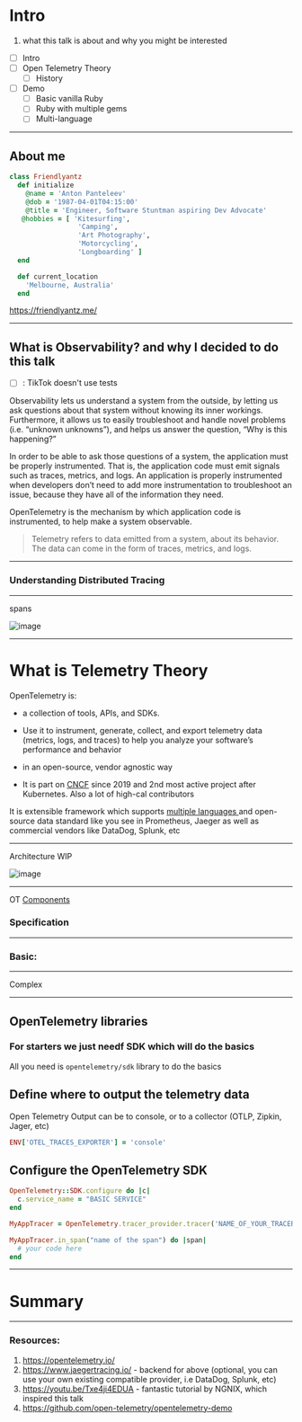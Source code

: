 
# Intro 

 1. what this talk is about and why you might be interested 
- [ ] Intro
- [ ] Open Telemetry Theory
	- [ ] History
- [ ] Demo
	- [ ] Basic vanilla Ruby
	- [ ] Ruby with multiple gems
	- [ ] Multi-language
---

## About me
```ruby
class Friendlyantz
  def initialize
    @name = 'Anton Panteleev'
    @dob = '1987-04-01T04:15:00'
    @title = 'Engineer, Software Stuntman aspiring Dev Advocate'
   @hobbies = [ 'Kitesurfing', 
                 'Camping',
                 'Art Photography',
                 'Motorcycling',
                 'Longboarding' ]
  end

  def current_location
    'Melbourne, Australia'
  end
  ```
https://friendlyantz.me/

---



## What is Observability? and why I decided to do this talk

- [ ] : TikTok doesn't use tests

Observability lets us understand a system from the outside, by letting us ask questions about that system without knowing its inner workings. Furthermore, it allows us to easily troubleshoot and handle novel problems (i.e. “unknown unknowns”), and helps us answer the question, “Why is this happening?”

In order to be able to ask those questions of a system, the application must be properly instrumented. That is, the application code must emit signals such as traces, metrics, and logs. An application is properly instrumented when developers don’t need to add more instrumentation to troubleshoot an issue, because they have all of the information they need.

OpenTelemetry is the mechanism by which application code is instrumented, to help make a system observable.

> Telemetry refers to data emitted from a system, about its behavior. The data can come in the form of traces, metrics, and logs.

---

### Understanding Distributed Tracing 

---

spans

![image](https://github.com/friendlyantz/open-telemetry-sandbox/assets/70934030/6434babf-bd37-4f35-8a1b-45e6b74090c5)

---

# What is Telemetry Theory

OpenTelemetry is:
 - a collection of tools, APIs, and SDKs. 
 - Use it to instrument, generate, collect, and export telemetry data (metrics, logs, and traces) to help you analyze your software’s performance and behavior
 
 - in an open-source, vendor agnostic way
 - It is part on [CNCF](https://www.cncf.io/projects/opentelemetry/) since 2019 and 2nd most active project after Kubernetes. Also a lot of high-cal contributors

It is extensible framework which supports [multiple languages ](https://opentelemetry.io/docs/instrumentation/#status-and-releases)and open-source data standard like you see in Prometheus, Jaeger as well as commercial vendors like DataDog, Splunk, etc

---

Architecture WIP

![image](https://github.com/friendlyantz/open-telemetry-sandbox/assets/70934030/e63bbdec-455f-4609-a2a5-9ab04fc37e78)

---

OT [Components](https://opentelemetry.io/docs/concepts/components/)
### Specification

---

### Basic:

---

Complex 





---


## OpenTelemetry libraries
### For starters we just needf SDK which will do the basics
All you need is `opentelemetry/sdk` library to do the basics

## Define where to output the telemetry data
Open Telemetry Output can be to console, or to a collector (OTLP, Zipkin, Jager, etc)

```ruby
ENV['OTEL_TRACES_EXPORTER'] = 'console'
```

## Configure the OpenTelemetry SDK

```ruby
OpenTelemetry::SDK.configure do |c|
  c.service_name = "BASIC SERVICE"
end

MyAppTracer = OpenTelemetry.tracer_provider.tracer('NAME_OF_YOUR_TRACER')

MyAppTracer.in_span("name of the span") do |span|
  # your code here
end
```



---

# Summary

---

### Resources:
1. https://opentelemetry.io/
2. https://www.jaegertracing.io/ - backend for above (optional, you can use your own existing compatible provider, i.e DataDog, Splunk, etc)
3. https://youtu.be/Txe4ji4EDUA - fantastic tutorial by NGNIX, which inspired this talk
4. https://github.com/open-telemetry/opentelemetry-demo
